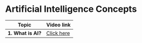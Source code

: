 # Artificial Intelligence Concepts
|  Topic        | Video link |
|---------------| ---------- |
| **1. What is AI?** | [Click here](https://www.youtube.com/playlist?list=PLRXO6ANg6wvdzYNd0p6JZC_wbUqciadzX) |

